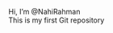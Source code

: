 Hi, I’m @NahiRahman
<br>
This is my first Git repository

<!---
NahiRahman/NahiRahman is a ✨ special ✨ repository because its `README.md` (this file) appears on your GitHub profile.
You can click the Preview link to take a look at your changes.
--->
